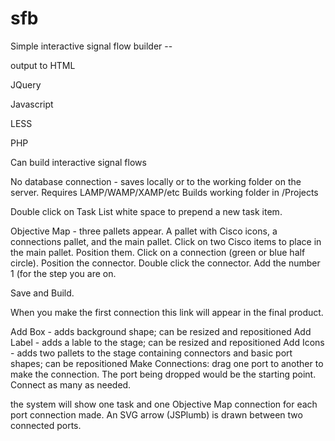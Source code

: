 # sfb

Simple interactive signal flow builder -- 

output to HTML

JQuery

Javascript

LESS

PHP

Can build interactive signal flows

No database connection - saves locally or to the working folder on the server. Requires LAMP/WAMP/XAMP/etc
Builds working folder in /Projects

Double click on Task List white space to prepend a new task item.

Objective Map - three pallets appear. A pallet with Cisco icons, a connections pallet, and the main pallet. Click on two Cisco items to place in the main pallet. Position them. Click on a connection (green or blue half circle). Position the connector. Double click the connector. Add the number 1 (for the step you are on.

Save and Build.

When you make the first connection this link will appear in the final product.


Add Box - adds background shape; can be resized and repositioned
Add Label - adds a lable to the stage; can be resized and repositioned
Add Icons - adds two pallets to the stage containing connectors and basic port shapes; can be repositioned
Make Connections: drag one port to another to make the connection. The port being dropped would be the starting point. Connect as many as needed.


the system will show one task and one Objective Map connection for each port connection made. An SVG arrow (JSPlumb) is drawn between two connected ports.
